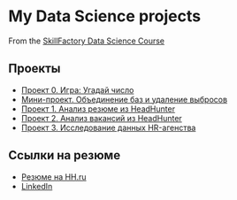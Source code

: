 # My Data Science projects

From the [SkillFactory Data Science Course](https://skillfactory.ru/data-scientist-pro)  

## Проекты  

* [Проект 0. Игра: Угадай число](https://github.com/alekseykonotop/DS_projects/tree/main/project_0)  
* [Мини-проект. Объединение баз и удаление выбросов](https://github.com/alekseykonotop/DS_projects/tree/main/project_1.0)
* [Проект 1. Анализ резюме из HeadHunter](https://github.com/alekseykonotop/DS_projects/tree/main/project_1)
* [Проект 2. Анализ вакансий из HeadHunter](https://github.com/alekseykonotop/DS_projects/tree/main/project_2)
* [Проект 3. Исследование данных HR-агенства](https://github.com/alekseykonotop/DS_projects/tree/main/project_3)


## Ссылки на резюме  

* [Резюме на HH.ru]()
* [LinkedIn]()



